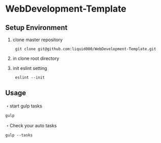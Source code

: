 # WebDevelopment-Template


## Setup Environment

1. clone master repository

        git clone git@github.com:liquid000/WebDevelopment-Template.git

2. in clone root directory

3. init eslint setting

        eslint --init


## Usage

・start gulp tasks

    gulp

・Check your auto tasks

    gulp --tasks
